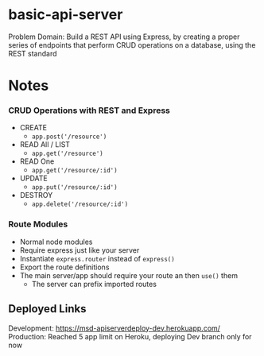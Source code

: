 # basic-api-server

Problem Domain: Build a REST API using Express, by creating a proper series of endpoints that perform CRUD operations on a database, using the REST standard

# Notes

### CRUD Operations with REST and Express

- CREATE
  - `app.post('/resource')`
- READ All / LIST
  - `app.get('/resource')`
- READ One
  - `app.get('/resource/:id')`
- UPDATE
  - `app.put('/resource/:id')`
- DESTROY
  - `app.delete('/resource/:id')`

### Route Modules

- Normal node modules
- Require express just like your server
- Instantiate `express.router` instead of `express()`
- Export the route definitions
- The main server/app should require your route an then `use()` them
  - The server can prefix imported routes

## Deployed Links

Development: https://msd-apiserverdeploy-dev.herokuapp.com/
Production: Reached 5 app limit on Heroku, deploying Dev branch only for now
